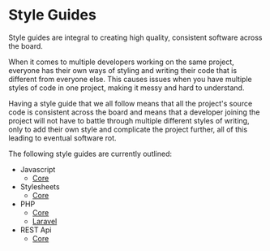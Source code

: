 # Style Guides

Style guides are integral to creating high quality, consistent software across the board.

When it comes to multiple developers working on the same project, everyone has their own ways of styling and writing their code that is different from everyone else. This causes issues when you have multiple styles of code in one project, making it messy and hard to understand.

Having a style guide that we all follow means that all the project's source code is consistent across the board and means that a developer joining the project will not have to battle through multiple different styles of writing, only to add their own style and complicate the project further, all of this leading to eventual software rot.

The following style guides are currently outlined:

- Javascript
  - [Core](javascript/core.md)
- Stylesheets
  - [Core](stylesheets/core.md)
- PHP
  - [Core](php/core.md)
  - [Laravel](php/laravel.md)
- REST Api
  - [Core](rest-api/core.md)  